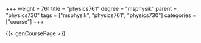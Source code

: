 +++
weight = 761
title = "physics761"
degree = "msphysik"
parent = "physics730"
tags = ["msphysik", "physics761", "physics730"]
categories = ["course"]
+++

{{< genCoursePage >}}
